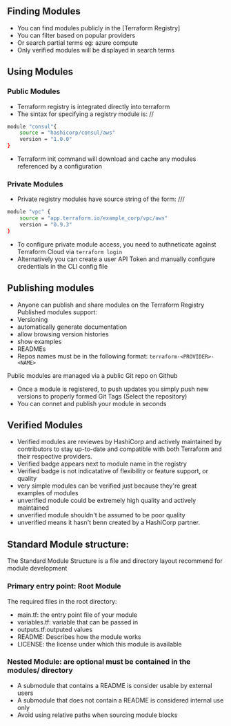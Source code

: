 ## Finding Modules
- You can find modules publicly in the [Terraform Registry]
- You can filter based on popular providers
- Or search partial terms eg: azure compute
- Only verified modules will be displayed in search terms

## Using Modules

### Public Modules
- Terraform registry is integrated directly into terraform
- The sintax for specifying a registry module is: <NAMESPACE>/<NAME>/<PROVIDER>
```bash
module "consul"{
    source = "hashicorp/consul/aws"
    version = "1.0.0"
}
```
- Terraform init command will download and cache any modules referenced by a configuration

### Private Modules
- Private registry modules have source string of the form:
<HOSTNAME>/<NAMESPACE>/<NAME>/<PROVIDER>
```bash
module "vpc" {
    source = "app.terraform.io/example_corp/vpc/aws"
    version = "0.9.3"
}
```
- To configure private module access, you need to authneticate against Terraform Cloud via ``terraform login``
- Alternatively you can create a user API Token and manually configure credentials in the CLI config file

## Publishing modules
- Anyone can publish and share modules on the Terraform Registry
Published modules support:
- Versioning
- automatically generate documentation
- allow browsing version histories
- show examples
- READMEs
- Repos names must be in the following format: ``terraform-<PROVIDER>-<NAME>``

Public modules are managed via a public Git repo on Github
- Once a module is registered, to push updates you simply push new versions to properly formed Git Tags (Select the repository)
- You can connet and publish your module in seconds

## Verified Modules
- Verified modules are reviewes by HashiCorp and actively maintained by contributors to stay up-to-date and compatible with both Terraform and their respective providers.
- Verified badge appears next to module name in the registry
- Verified badge is not indicatative of flexibility or feature support, or quality
- very simple modules can be verified just because they're great examples of modules
- unverified module could be extremely high quality and actively maintained
- unverified module shouldn't  be assumed to be poor quality
- unverified means it hasn't benn created by a HashiCorp partner.

## Standard Module structure:
The Standard Module Structure is a file and directory layout recommend for module development
### Primary entry point: Root Module
The required files in the root directory:
- main.tf: the entry point file of your module
- variables.tf: variable that can be passed in
- outputs.tf:outputed values
- README: Describes how the module works
- LICENSE: the license under which this module is available

### Nested Module: are optional must be contained in the modules/ directory
- A submodule that contains a README is consider usable by external users
- A submodule that does not contain a README is considered internal use only
- Avoid using relative paths when sourcing module blocks




